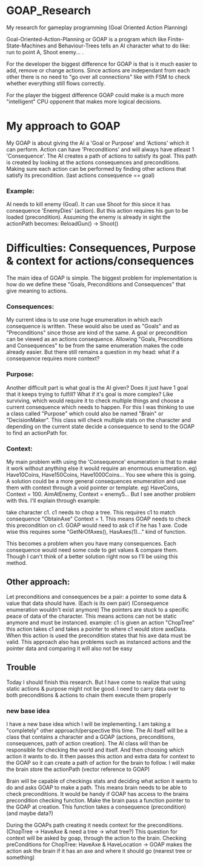 # GOAP_Research
My research for gameplay programming (Goal Oriented Action Planning)

Goal-Oriented-Action-Planning or GOAP is a program which like Finite-State-Machines and Behaviour-Trees tells an AI character what to do like: run to point A, Shoot enemy... .

For the developer the biggest difference for GOAP is that is it much easier to add, remove or change actions. Since actions are independant from each other there is
no need to "go over all connections" like with FSM to check whether everything still flows correctly.

For the player the biggest difference GOAP could make is a much more "intelligent" CPU opponent that makes more logical decisions.

# My approach to GOAP
My GOAP is about giving the AI a 'Goal or Purpose' and 'Actions' which it can perform. Action can have 'Preconditions' and will always have atleast 1 'Consequence'.
The AI creates a path of actions to satisfy its goal. This path is created by looking at the actions consequences and preconditions. Making sure each action
can be performed by finding other actions that satisfy its precondition. (last actions consequence == goal)

### Example:
AI needs to kill enemy (Goal). It can use Shoot for this since it has consequence 'EnemyDies' (action). But this action requires his gun to
be loaded (precondition). Assuming the enemy is already in sight the actionPath becomes: ReloadGun() -> Shoot()

# Difficulties: Consequences, Purpose & context for actions/consequences
The main idea of GOAP is simple. The biggest problem for implementation is how do we define these "Goals, Preconditions and Consequences" that give meaning to actions.

### Consequences:
My current idea is to use one huge enumeration in which each consequence is written. These would also be used as "Goals" and as "Preconditions" since those are kind of the same. A goal or precondition can be viewed as an actions consequence.
Allowing "Goals, Preconditions and Consequences" to be from the same enumeration makes the code already easier. But there still remains a question in my head: what if a consequence requires more context?

### Purpose:
Another difficult part is what goal is the AI given? Does it just have 1 goal that it keeps trying to fulfill? What if it's goal is more complex? Like surviving, which would require it to check multiple things and choose a current consequence which needs to happen.
For this I was thinking to use a class called "Purpose" which could also be named "Brain" or "DecisionMaker". This class will check multiple stats on the character and depending on the current state decide a consequence to send to the GOAP to find an actionPath for.

### Context:
My main problem with using the 'Consequence' enumeration is that to make it work without anything else it would require an enormous enumeration. eg) Have10Coins, Have150Coins, Have1000Coins... You see where this is going. A solution could be a more general consequences enumeration and use them with context through a void pointer or template. eg) HaveCoins, Context = 100.  AimAtEnemy, Context = enemy5...
But I see another problem with this. I'll explain through example:

take character c1. c1 needs to chop a tree. This requires c1 to match consequence "ObtainAxe" Context = 1. This means GOAP needs to check this precondition on c1. GOAP would need to ask c1 if he has 1 axe. Code wise this requires some "GetNrOfAxes(), HasAxes(1)..." kind of function.

This becomes a problem when you have many consequences. Each consequence would need some code to get values & compare them. Though I can't think of a better solution right now so I'll be using this method.

## Other approach:
Let preconditions and consequences be a pair: a pointer to some data & value that data should have. (Each is its own pair) (Consequence enumeration wouldn't exist anymore)
The pointers are stuck to a specific peace of data of the character. This means actions can not be static anymore and must be instanced.
example:
c1 is given an action "ChopTree" this action takes c1 and takes a pointer to where c1 would store axeData. When this action is used the precondition states that his axe data must be valid.
This approach also has problems such as instanced actions and the pointer data and comparing it will also not be easy

## Trouble
Today I should finish this research. But I have come to realize that using static actions & purpose might not be good. I need to carry data over to both preconditions & actions to chain them execute them properly
### new base idea
I have a new base idea which I will be implementing. I am taking a "completely" other approach/perspective this time. The AI itself will be a class that contains a character and a GOAP (actions, preconditions, consequences, path of action creation). The AI class will than be responsible for checking the world and itself. And then choosing which action it wants to do. It then passes this action and extra data for context to the GOAP so it can create a path of action for the brain to follow. I will make the brain store the actionPath (vector reference to GOAP)

Brain will be capable of checkings stats and deciding what action it wants to do and asks GOAP to make a path. This means brain needs to be able to check preconditions. It would be handy if GOAP has access to the brains precondition checking function. Make the brain pass a function pointer to the GOAP at creation. This function takes a consequence (precondition) (and maybe data?)

During the GOAPs path creating it needs context for the preconditions. (ChopTree -> HaveAxe & need a tree -> what tree?) This question for context will be asked by goap, through the action to the brain. Checking preConditions for ChopTree: HaveAxe & HaveLocation -> GOAP makes the action ask the brain if it has an axe and where it should go (nearest tree or something)


